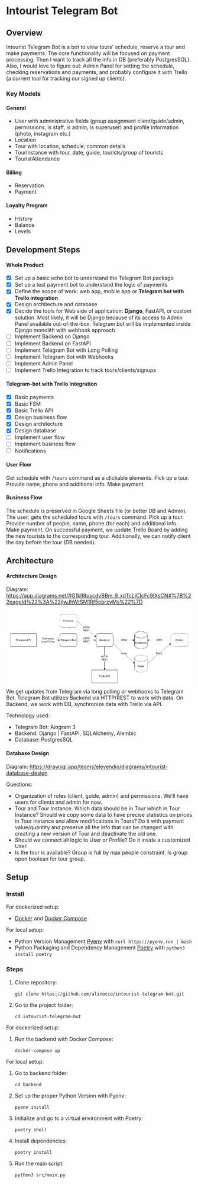 Intourist Telegram Bot
======================

## Overview

Intourist Telegram Bot is a bot to view tours' schedule, reserve a tour and make payments. The core functionality will
be focused on payment processing. Then I want to track all the info in DB (preferably PostgresSQL). Also, I would love
to figure out: Admin Panel for setting the schedule, checking reservations and payments, and probably configure it with
Trello (a current tool for tracking our signed up clients).

### Key Models

#### General

* User with administrative fields (group assignment client/guide/admin, permissions, is staff, is admin, is superuser)
  and profile information (photo, instagram etc.)
* Location
* Tour with location, schedule, common details
* TourInstance with tour, date, guide, tourists/group of tourists
* TouristAttendance

#### Billing

* Reservation
* Payment

#### Loyalty Program

* History
* Balance
* Levels

## Development Steps

#### Whole Product

- [x] Set up a basic echo bot to understand the Telegram Bot package
- [x] Set up a test payment bot to understand the logic of payments
- [x] Define the scope of work: web app, mobile app or **Telegram bot with Trello integration**
- [x] Design architecture and database
- [x] Decide the tools for Web side of application: **Django**, FastAPI, or custom solution. Most likely, it will be
  Django because of its access to Admin Panel available out-of-the-box. Telegram bot will be implemented inside Django
  monolith with webhook approach
- [ ] Implement Backend on Django
- [ ] Implement Backend on FastAPI
- [ ] Implement Telegram Bot with Long Polling
- [ ] Implement Telegram Bot with Webhooks
- [ ] Implement Admin Panel
- [ ] Implement Trello Integration to track tours/clients/signups

#### Telegram-bot with Trello Integration

- [x] Basic payments
- [x] Basic FSM
- [x] Basic Trello API
- [x] Design business flow
- [x] Design architecture
- [x] Design database
- [ ] Implement user flow
- [ ] Implement business flow
- [ ] Notifications

#### User Flow

Get schedule with `/tours` command as a clickable elements. Pick up a tour. Provide name, phone and additional info.
Make payment.

#### Business Flow

The schedule is preserved in Google Sheets file (or better DB and Admin). The user: gets the scheduled tours
with `/tours` command. Pick up a tour. Provide number of people, name, phone (for each) and additional info. Make
payment. On successful payment, we update Trello Board by adding the new tourists to the corresponding tour.
Additionally, we can notify client the day before the tour (DB needed).

## Architecture

#### Architecture Design

Diagram: https://app.diagrams.net/#G1kII8pscdvBBm_9_xdTcLjCIcFc9lXsCN#%7B%22pageId%22%3A%22jlwJhWtSM1Rf5ebrzyMs%22%7D

![Architecture Design Diagram](documentation/architecture_design.png)
We get updates from Telegram via long polling or webhooks to Telegram Bot. Telegram Bot utilizes Backend via HTTP/REST
to work with data. On Backend, we work with DB, synchronize data with Trello via API.

Technology used:

* Telegram Bot: Aiogram 3
* Backend: Django | FastAPI, SQLAlchemy, Alembic
* Database: PostgresSQL

#### Database Design

Diagram: https://drawsql.app/teams/elevendio/diagrams/intourist-database-design

Questions:

* Organization of roles (client, guide, admin) and permissions. We'll have users for clients and admin for now.
* Tour and Tour Instance. Which data should be in Tour which in Tour Instance? Should we copy some data to have
  precise statistics on prices in Tour Instance and allow modifications in Tours? Do it with payment value/quantity and
  preserve all the info that can be changed with creating a new version of Tour and deactivate the old one.
* Should we connect all logic to User or Profile? Do it inside a customized User.
* Is the tour is available? Group is full by max people constraint. Is group open boolean for tour group.

## Setup

### Install

For dockerized setup:

* [Docker](https://www.docker.com/) and [Docker Compose](https://docs.docker.com/compose/)

For local setup:

* Python Version Management [Pyenv](https://github.com/pyenv/pyenv) with `curl https://pyenv.run | bash`
* Python Packaging and Dependency Management [Poetry](https://python-poetry.org/docs/) with `python3 install poetry`

### Steps

1. Clone repository:
   ```
   git clone https://github.com/alinocco/intourist-telegram-bot.git
   ```
2. Go to the project folder:
   ```
   cd intourist-telegram-bot
   ```

For dockerized setup:

1. Run the backend with Docker Compose:
   ```
   docker-compose up
   ```

For local setup:

1. Go to backend folder:
   ```
   cd backend
   ```
2. Set up the proper Python Version with Pyenv:
   ```
   pyenv install
   ```
3. Initialize and go to a virtual environment with Poetry:
   ```
   poetry shell
   ```
4. Install dependencies:
   ```
   poetry install
   ```
5. Run the main script:
   ```
   python3 src/main.py
   ```

